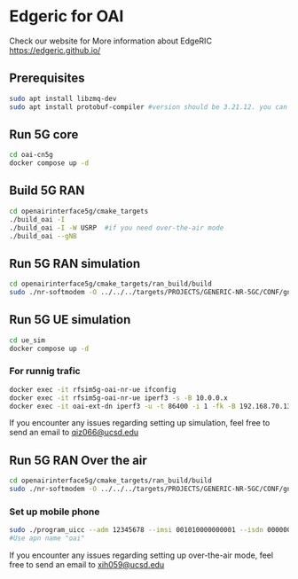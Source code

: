 # Edgeric for OAI
Check our website for More information about EdgeRIC https://edgeric.github.io/
## Prerequisites
``` bash
sudo apt install libzmq-dev
sudo apt install protobuf-compiler #version should be 3.21.12. you can download it form https://github.com/protocolbuffers/protobuf/tree/v3.21.12
```
## Run 5G core
``` bash
cd oai-cn5g
docker compose up -d
```
## Build 5G RAN
``` bash
cd openairinterface5g/cmake_targets
./build_oai -I
./build_oai -I -W USRP  #if you need over-the-air mode
./build_oai --gNB
```
## Run 5G RAN simulation 
``` bash
cd openairinterface5g/cmake_targets/ran_build/build
sudo ./nr-softmodem -O ../../../targets/PROJECTS/GENERIC-NR-5GC/CONF/gnb.sa.band78.fr1.106PRB.usrpb210.conf --rfsim -E --sa
```
## Run 5G UE simulation
``` bash
cd ue_sim
docker compose up -d
```
### For runnig trafic
``` bash
docker exec -it rfsim5g-oai-nr-ue ifconfig
docker exec -it rfsim5g-oai-nr-ue iperf3 -s -B 10.0.0.x
docker exec -it oai-ext-dn iperf3 -u -t 86400 -i 1 -fk -B 192.168.70.135 -b 20M -c 10.0.0.x
```
If you encounter any issues regarding setting up simulation, feel free to send an email to qiz066@ucsd.edu

## Run 5G RAN Over the air
```bash
cd openairinterface5g/cmake_targets/ran_build/build
sudo ./nr-softmodem -O ../../../targets/PROJECTS/GENERIC-NR-5GC/CONF/gnb.sa.band78.fr1.162PRB.2x2.usrpn300.conf --sa --usrp-tx-thread-config 1
```
### Set up mobile phone
```bash
sudo ./program_uicc --adm 12345678 --imsi 001010000000001 --isdn 00000001 --acc 0001 --key fec86ba6eb707ed08905757b1bb44b8f --opc C42449363BBAD02B66D16BC975D77CC1 -spn "OpenAirInterface" --authenticate
#Use apn name "oai"
```
If you encounter any issues regarding setting up over-the-air mode, feel free to send an email to xih059@ucsd.edu
